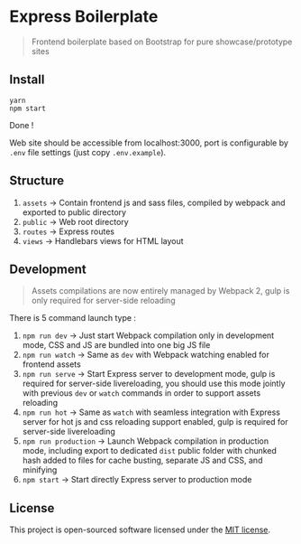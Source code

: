 # Express Boilerplate

> Frontend boilerplate based on Bootstrap for pure showcase/prototype sites

## Install

```shell
yarn
npm start
```

Done !

Web site should be accessible from localhost:3000, port is configurable by `.env` file settings (just copy `.env.example`).

## Structure

1. `assets` -> Contain frontend js and sass files, compiled by webpack and exported to public directory
2. `public` -> Web root directory
3. `routes` -> Express routes
3. `views` -> Handlebars views for HTML layout

## Development

> Assets compilations are now entirely managed by Webpack 2, gulp is only required for server-side reloading

There is 5 command launch type :

1. `npm run dev` -> Just start Webpack compilation only in development mode, CSS and JS are bundled into one big JS file
2. `npm run watch` -> Same as `dev` with Webpack watching enabled for frontend assets
3. `npm run serve` -> Start Express server to development mode, gulp is required for server-side livereloading, you should use this mode jointly with previous `dev` or `watch` commands in order to support assets reloading
4. `npm run hot` -> Same as `watch` with seamless integration with Express server for hot js and css reloading support enabled, gulp is required for server-side livereloading
5. `npm run production` -> Launch Webpack compilation in production mode, including export to dedicated `dist` public folder with chunked hash added to files for cache busting, separate JS and CSS, and minifying
6. `npm start` -> Start directly Express server to production mode

## License

This project is open-sourced software licensed under the [MIT license](https://adr1enbe4udou1n.mit-license.org).
